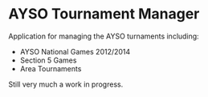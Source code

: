 AYSO Tournament Manager
========================

Application for managing the AYSO turnaments including:

  * AYSO National Games 2012/2014
  * Section 5 Games
  * Area Tournaments

Still very much a work in progress.  

